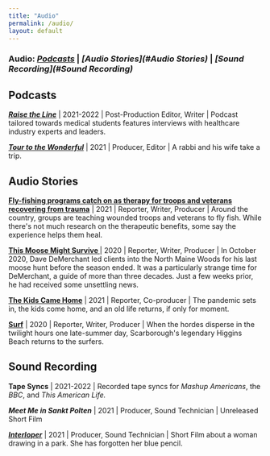 ```yaml
---
title: "Audio"
permalink: /audio/
layout: default
---
```

### **Audio:** *[Podcasts](#Podcasts)* \| *[Audio Stories](#Audio Stories)* \| *[Sound Recording](#Sound Recording)*


## <a name="Podcasts"><a/>Podcasts

***[Raise the Line](https://www.osmosis.org/raisethelinepodcast)*** \| 2021-2022 \| Post-Production Editor, Writer \| Podcast tailored towards medical students features interviews with healthcare industry experts and leaders.

***[Tour to the Wonderful](https://podcasts.apple.com/us/podcast/tour-to-the-wonderful-podcast/id1547001141)*** \| 2021 \| Producer, Editor \| A rabbi and his wife take a trip.

## <a name="Audio Stories"><a/>Audio Stories

**[Fly-fishing programs catch on as therapy for troops and veterans recovering from trauma](https://beta.prx.org/stories/394771)** \| 2021 \| Reporter, Writer, Producer \| Around the country, groups are teaching wounded troops and veterans to fly fish. While there's not much research on the therapeutic benefits, some say the experience helps them heal.

**[This Moose Might Survive ](https://soundcloud.com/andrew-schwartz-191964276/this-moose-might-survive)** \| 2020 \| Reporter, Writer, Producer \| In October 2020, Dave DeMerchant led clients into the North Maine Woods for his last moose hunt before the season ended. It was a particularly strange time for DeMerchant, a guide of more than three decades. Just a few weeks prior, he had received some unsettling news.

**[The Kids Came Home](https://soundcloud.com/andrew-schwartz-191964276/the-kids-came-home)** \| 2021 \| Reporter, Co-producer \| The pandemic sets in, the kids come home, and an old life returns, if only for moment.

**[Surf](https://soundcloud.com/andrew-schwartz-191964276/surfing)** \| 2020 \| Reporter, Writer, Producer \| When the hordes disperse in the twilight hours one late-summer day, Scarborough's legendary Higgins Beach returns to the surfers.

## <a name="Sound Recording"><a/>Sound Recording

**Tape Syncs** \| 2021-2022 \|  Recorded tape syncs for *Mashup Americans*, the *BBC*, and *This American Life.*

***Meet Me in Sankt Polten*** \| 2021 \| Producer, Sound Technician \| Unreleased Short Film

***[Interloper](https://www.youtube.com/watch?v=5JsN9_D1pP8)*** \| 2021 \| Producer, Sound Technician \| Short Film about a woman drawing in a park. She has forgotten her blue pencil.
